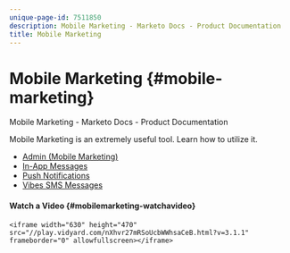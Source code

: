 ```yaml
---
unique-page-id: 7511850
description: Mobile Marketing - Marketo Docs - Product Documentation
title: Mobile Marketing
---
```


# Mobile Marketing {#mobile-marketing}

Mobile Marketing - Marketo Docs - Product Documentation

Mobile Marketing is an extremely useful tool. Learn how to utilize it.

* [Admin (Mobile Marketing)](mobile-marketing/admin-(mobile-marketing).md)
* [In-App Messages](mobile-marketing/in-app-messages.md)
* [Push Notifications](mobile-marketing/push-notifications.md)
* [Vibes SMS Messages](mobile-marketing/vibes-sms-messages.md)

#### Watch a Video {#mobilemarketing-watchavideo}

`<iframe width="630" height="470" src="//play.vidyard.com/nXhvr27mRSoUcbWWhsaCeB.html?v=3.1.1" frameborder="0" allowfullscreen></iframe>`  